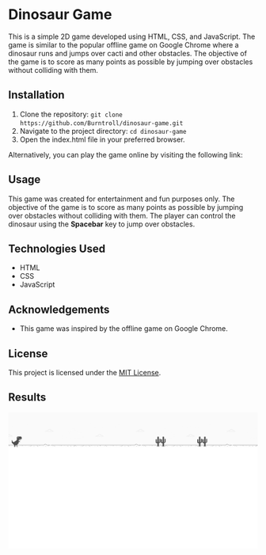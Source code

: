 # Dinosaur Game

This is a simple 2D game developed using HTML, CSS, and JavaScript. The game is similar to the popular offline game on Google Chrome where a dinosaur runs and jumps over cacti and other obstacles. The objective of the game is to score as many points as possible by jumping over obstacles without colliding with them.

## Installation

1. Clone the repository: `git clone https://github.com/Burntroll/dinosaur-game.git`
2. Navigate to the project directory: `cd dinosaur-game`
3. Open the index.html file in your preferred browser.

Alternatively, you can play the game online by visiting the following link: <Im going to host on a website soon>

## Usage

This game was created for entertainment and fun purposes only. The objective of the game is to score as many points as possible by jumping over obstacles without colliding with them. The player can control the dinosaur using the **Spacebar** key to jump over obstacles.

## Technologies Used

- HTML
- CSS
- JavaScript

## Acknowledgements

- This game was inspired by the offline game on Google Chrome.

## License

This project is licensed under the [MIT License](https://opensource.org/licenses/MIT).

## Results

![photo-appweb](appweb.png)
